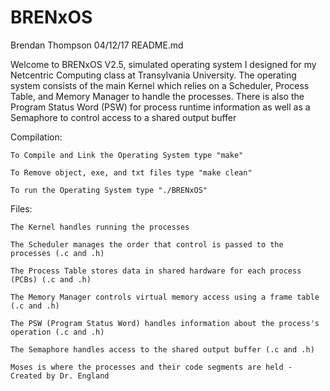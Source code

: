 # BRENxOS

Brendan Thompson
04/12/17
README.md

Welcome to BRENxOS V2.5, simulated operating system I designed for my Netcentric Computing class at Transylvania University. The operating system consists of the main Kernel which relies on a Scheduler, Process Table, and Memory Manager to handle the processes. There is also the Program Status Word (PSW) for process runtime information as well as a Semaphore to control access to a shared output buffer

Compilation:
	
	To Compile and Link the Operating System type "make"

	To Remove object, exe, and txt files type "make clean"

	To run the Operating System type "./BRENxOS"

Files:

	The Kernel handles running the processes

	The Scheduler manages the order that control is passed to the processes (.c and .h)

	The Process Table stores data in shared hardware for each process (PCBs) (.c and .h)

	The Memory Manager controls virtual memory access using a frame table (.c and .h)

	The PSW (Program Status Word) handles information about the process's operation (.c and .h)

	The Semaphore handles access to the shared output buffer (.c and .h)

	Moses is where the processes and their code segments are held - Created by Dr. England
